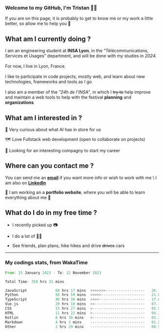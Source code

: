 ### Welcome to my GitHub, I'm Tristan 👨‍💻

If you are on this page, it is probably to get to know me or my work a little better, so allow me to help you 💁

## What am I currently doing ?

I am an engineering student at **INSA Lyon**, in the "Télécommunications, Services et Usages" department, and will be done with my studies in *2024*. \
\
For now, I live in Lyon, France. \
\
I like to participate in code projects, mostly web, and learn about new technologies, frameworks and tools as I go
\
\
I also am a member of the *"24h de l'INSA"*, in which I ~~try to~~  help improve and maintain a web tools to help with the festival **planning** and **organizations**

## What am I interested in ?
   
   🤖 Very curious about what AI has in store for us
   
   🗺️ Love Fullstack web development (open to collaborate on projects)

   🤔 Looking for an interesting compagny to start my career

## Where can you contact me ?

You can send me an **[email](mailto:tristan.dve@gmail.com)** if you want more info or wish to work with me \\
I am also on **[LinkedIn](https://www.linkedin.com/in/tristan-devin/)**

🚧 I am working an a **portfolio website**, where you will be able to learn everything about me 🚧

## What do I do in my free time ?

 - I recently picked up 📷
   
 - I do a lot of 🧗‍♂️
   
 - See friends, plan plans, hike hikes and drive ~~drives~~ cars

---
### My codings stats, from WakaTime

<!--START_SECTION:waka-->

```rust
From: 25 January 2023 - To: 22 November 2023

Total Time: 258 hrs 31 mins

JavaScript             68 hrs 17 mins  >>>>>>>------------------   26.17 %
Python                 56 hrs 59 mins  >>>>>--------------------   21.84 %
TypeScript             46 hrs 36 mins  >>>>---------------------   17.86 %
Vue.js                 20 hrs 10 mins  >>-----------------------   07.73 %
CSS                    15 hrs 27 mins  >------------------------   05.93 %
HTML                   11 hrs 22 mins  >------------------------   04.36 %
Kotlin                 8 hrs 38 mins   >------------------------   03.31 %
Markdown               4 hrs 3 mins    -------------------------   01.56 %
Other                  2 hrs 29 mins   -------------------------   00.95 %
```

<!--END_SECTION:waka-->
